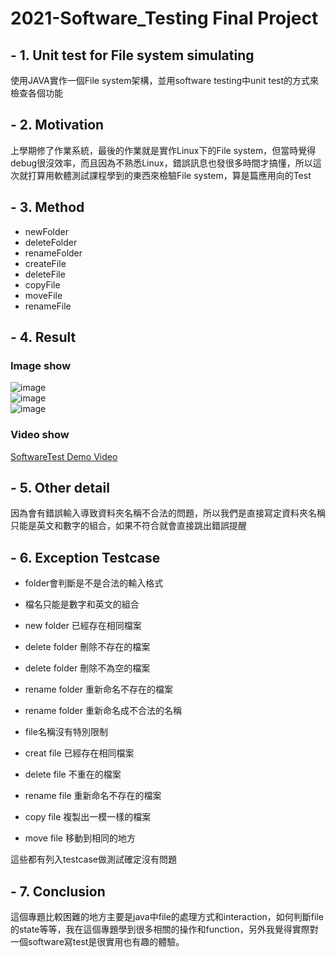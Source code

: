 # 2021-Software_Testing Final Project

## - 1. Unit test for File system simulating
使用JAVA實作一個File system架構，並用software testing中unit test的方式來檢查各個功能

## - 2. Motivation
上學期修了作業系統，最後的作業就是實作Linux下的File system，但當時覺得debug很沒效率，而且因為不熟悉Linux，錯誤訊息也發很多時間才搞懂，所以這次就打算用軟體測試課程學到的東西來檢驗File system，算是篇應用向的Test

## - 3. Method
* newFolder
* deleteFolder
* renameFolder
* createFile
* deleteFile
* copyFile
* moveFile
* renameFile

## - 4. Result
### Image show  
![image](https://drive.google.com/uc?export=view&id=1pbOpnpb8QbAEwYHXbdkDOVoiLqj_SMGV)  
![image](https://drive.google.com/uc?export=view&id=1QWJRtsl4ynD_RT8cN5tu_sAwdhD5yGIN)  
![image](https://drive.google.com/uc?export=view&id=18DZb-p1iwIqQWeZb4BFGs4LI5HeDkslD)  

### Video show  
[SoftwareTest Demo Video](https://www.youtube.com/watch?v=DAdUgy4v8vU&ab_channel=%E8%AC%9D%E8%87%B3%E6%81%86 "link")

## - 5. Other detail
因為會有錯誤輸入導致資料夾名稱不合法的問題，所以我們是直接寫定資料夾名稱只能是英文和數字的組合，如果不符合就會直接跳出錯誤提醒

## - 6. Exception Testcase
* folder會判斷是不是合法的輸入格式
* 檔名只能是數字和英文的組合
* new folder 已經存在相同檔案
* delete folder 刪除不存在的檔案
* delete folder 刪除不為空的檔案
* rename folder 重新命名不存在的檔案
* rename folder 重新命名成不合法的名稱

* file名稱沒有特別限制
* creat file 已經存在相同檔案
* delete file 不重在的檔案
* rename file 重新命名不存在的檔案
* copy file 複製出一模一樣的檔案
* move file 移動到相同的地方

這些都有列入testcase做測試確定沒有問題

## - 7. Conclusion
這個專題比較困難的地方主要是java中file的處理方式和interaction，如何判斷file的state等等，我在這個專題學到很多相關的操作和function，另外我覺得實際對一個software寫test是很實用也有趣的體驗。


